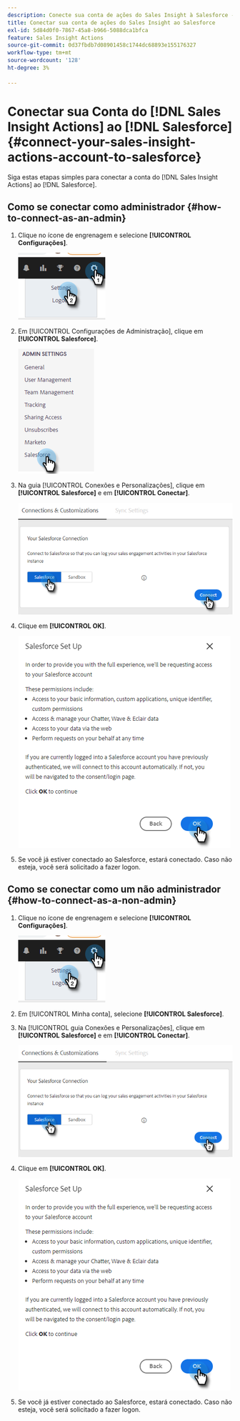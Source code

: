 ```yaml
---
description: Conecte sua conta de ações do Sales Insight à Salesforce - Documentação do Marketo - Documentação do produto
title: Conectar sua conta de ações do Sales Insight ao Salesforce
exl-id: 5d84d0f0-7867-45a8-b966-5088dca1bfca
feature: Sales Insight Actions
source-git-commit: 0d37fbdb7d08901458c1744dc68893e155176327
workflow-type: tm+mt
source-wordcount: '128'
ht-degree: 3%

---
```


# Conectar sua Conta do [!DNL Sales Insight Actions] ao [!DNL Salesforce] {#connect-your-sales-insight-actions-account-to-salesforce}

Siga estas etapas simples para conectar a conta do [!DNL Sales Insight Actions] ao [!DNL Salesforce].

## Como se conectar como administrador {#how-to-connect-as-an-admin}

1. Clique no ícone de engrenagem e selecione **[!UICONTROL Configurações]**.

   ![](assets/connect-your-marketo-sales-account-to-salesforce-1.png)

1. Em [!UICONTROL Configurações de Administração], clique em **[!UICONTROL Salesforce]**.

   ![](assets/connect-your-marketo-sales-account-to-salesforce-2.png)

1. Na guia [!UICONTROL Conexões e Personalizações], clique em **[!UICONTROL Salesforce]** e em **[!UICONTROL Conectar]**.

   ![](assets/connect-your-marketo-sales-account-to-salesforce-3.png)

1. Clique em **[!UICONTROL OK]**.

   ![](assets/connect-your-marketo-sales-account-to-salesforce-4.png)

1. Se você já estiver conectado ao Salesforce, estará conectado. Caso não esteja, você será solicitado a fazer logon.

## Como se conectar como um não administrador {#how-to-connect-as-a-non-admin}

1. Clique no ícone de engrenagem e selecione **[!UICONTROL Configurações]**.

   ![](assets/connect-your-marketo-sales-account-to-salesforce-5.png)

1. Em [!UICONTROL Minha conta], selecione **[!UICONTROL Salesforce]**.

1. Na [!UICONTROL guia Conexões e Personalizações], clique em **[!UICONTROL Salesforce]** e em **[!UICONTROL Conectar]**.

   ![](assets/connect-your-marketo-sales-account-to-salesforce-7.png)

1. Clique em **[!UICONTROL OK]**.

   ![](assets/connect-your-marketo-sales-account-to-salesforce-8.png)

1. Se você já estiver conectado ao Salesforce, estará conectado. Caso não esteja, você será solicitado a fazer logon.
